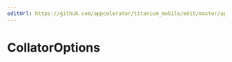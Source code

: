```yaml
---
editUrl: https://github.com/appcelerator/titanium_mobile/edit/master/apidoc/Global/Intl/Collator.yml
---
```

# CollatorOptions

<TypeHeader/>

<ApiDocs/>
